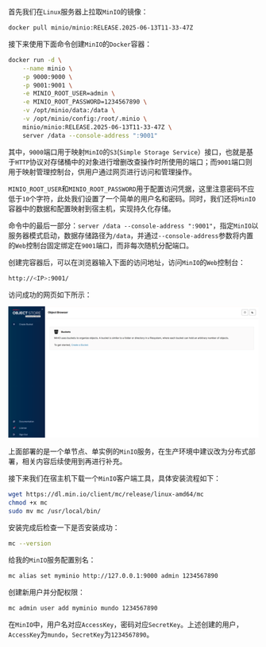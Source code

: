 首先我们在`Linux`服务器上拉取`MinIO`的镜像：

```sh
docker pull minio/minio:RELEASE.2025-06-13T11-33-47Z
```

接下来使用下面命令创建`MinIO`的`Docker`容器：

```sh
docker run -d \
    --name minio \
    -p 9000:9000 \
    -p 9001:9001 \
    -e MINIO_ROOT_USER=admin \
    -e MINIO_ROOT_PASSWORD=1234567890 \
    -v /opt/minio/data:/data \
    -v /opt/minio/config:/root/.minio \
    minio/minio:RELEASE.2025-06-13T11-33-47Z \
    server /data --console-address ":9001"
```

其中，`9000`端口用于映射`MinIO`的`S3`(`Simple Storage Service`）接口，也就是基于`HTTP`协议对存储桶中的对象进行增删改查操作时所使用的端口；而`9001`端口则用于映射管理控制台，供用户通过网页进行访问和管理操作。

`MINIO_ROOT_USER`和`MINIO_ROOT_PASSWORD`用于配置访问凭据，这里注意密码不应低于`10`个字符，此处我们设置了一个简单的用户名和密码。同时，我们还将`MinIO`容器中的数据和配置映射到宿主机，实现持久化存储。

命令中的最后一部分：`server /data --console-address ":9001"`，指定`MinIO`以服务器模式启动，数据存储路径为`/data`，并通过`--console-address`参数将内置的`Web`控制台固定绑定在`9001`端口，而非每次随机分配端口。

创建完容器后，可以在浏览器输入下面的访问地址，访问`MinIO`的`Web`控制台：

```sh
http://<IP>:9001/
```

访问成功的网页如下所示：

![image-20250721092929219](image/image-20250721092929219.png)

上面部署的是一个单节点、单实例的`MinIO`服务，在生产环境中建议改为分布式部署，相关内容后续使用到再进行补充。

接下来我们在宿主机下载一个`MinIO`客户端工具，具体安装流程如下：

```sh
wget https://dl.min.io/client/mc/release/linux-amd64/mc
chmod +x mc
sudo mv mc /usr/local/bin/
```

安装完成后检查一下是否安装成功：

```sh
mc --version
```

给我的`MinIO`服务配置别名：

```sh
mc alias set myminio http://127.0.0.1:9000 admin 1234567890
```

创建新用户并分配权限：

```sh
mc admin user add myminio mundo 1234567890
```

在`MinIO`中，用户名对应`AccessKey`，密码对应`SecretKey`。上述创建的用户，`AccessKey`为`mundo`，`SecretKey`为`1234567890`。

